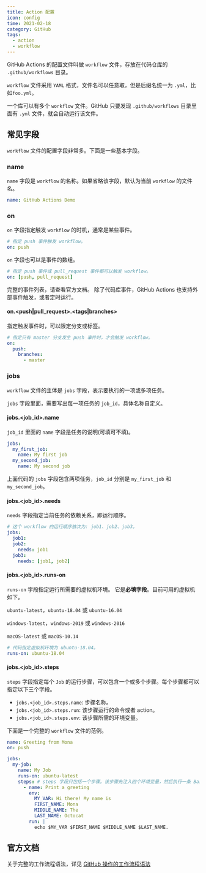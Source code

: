 ```yaml
---
title: Action 配置
icon: config
time: 2021-02-18
category: GitHub
tags:
  - action
  - workflow
---
```


GitHub Actions 的配置文件叫做 `workflow` 文件，存放在代码仓库的 `.github/workflows` 目录。

`workflow` 文件采用 `YAML` 格式，文件名可以任意取，但是后缀名统一为 `.yml`，比如`foo.yml`。

一个库可以有多个 `workflow` 文件。GitHub 只要发现 `.github/workflows` 目录里面有 `.yml` 文件，就会自动运行该文件。

<!-- more -->

## 常见字段

`workflow` 文件的配置字段非常多。下面是一些基本字段。

### name

`name` 字段是 `workflow` 的名称。如果省略该字段，默认为当前 `workflow` 的文件名。

```yml
name: GitHub Actions Demo
```

### on

`on` 字段指定触发 `workflow` 的时机，通常是某些事件。

```yml
# 指定 push 事件触发 workflow。
on: push
```

`on` 字段也可以是事件的数组。

```yml
# 指定 push 事件或 pull_request 事件都可以触发 workflow。
on: [push, pull_request]
```

完整的事件列表，请查看官方文档。
除了代码库事件，GitHub Actions 也支持外部事件触发，或者定时运行。

#### on.<push|pull_request>.<tags|branches>

指定触发事件时，可以限定分支或标签。

```yml
# 指定只有 master 分支发生 push 事件时，才会触发 workflow。
on:
  push:
    branches:
      - master
```

### jobs

`workflow` 文件的主体是 `jobs` 字段，表示要执行的一项或多项任务。

`jobs` 字段里面，需要写出每一项任务的 `job_id`，具体名称自定义。

#### jobs.<job_id>.name

`job_id` 里面的 `name` 字段是任务的说明(可填可不填)。

```yml
jobs:
  my_first_job:
    name: My first job
  my_second_job:
    name: My second job
```

上面代码的 `jobs` 字段包含两项任务，`job_id` 分别是 `my_first_job` 和 `my_second_job`。

#### jobs.<job_id>.needs

`needs` 字段指定当前任务的依赖关系，即运行顺序。

```yml
# 这个 workflow 的运行顺序依次为: job1、job2、job3。
jobs:
  job1:
  job2:
    needs: job1
  job3:
    needs: [job1, job2]
```

#### jobs.<job_id>.runs-on

`runs-on` 字段指定运行所需要的虚拟机环境。
它是**必填字段**。目前可用的虚拟机如下。

`ubuntu-latest`，`ubuntu-18.04` 或 `ubuntu-16.04`

`windows-latest`，`windows-2019` 或 `windows-2016`

`macOS-latest` 或 `macOS-10.14`

```yml
# 代码指定虚拟机环境为 ubuntu-18.04。
runs-on: ubuntu-18.04
```

#### jobs.<job_id>.steps

`steps` 字段指定每个 `Job` 的运行步骤，可以包含一个或多个步骤。每个步骤都可以指定以下三个字段。

- `jobs.<job_id>.steps.name`: 步骤名称。
- `jobs.<job_id>.steps.run`: 该步骤运行的命令或者 action。
- `jobs.<job_id>.steps.env`: 该步骤所需的环境变量。

下面是一个完整的 `workflow` 文件的范例。

```yml
name: Greeting from Mona
on: push

jobs:
  my-job:
    name: My Job
    runs-on: ubuntu-latest
    steps: # steps 字段只包括一个步骤。该步骤先注入四个环境变量，然后执行一条 Bash 命令。
      - name: Print a greeting
        env:
          MY_VAR: Hi there! My name is
          FIRST_NAME: Mona
          MIDDLE_NAME: The
          LAST_NAME: Octocat
        run: |
          echo $MY_VAR $FIRST_NAME $MIDDLE_NAME $LAST_NAME.
```

## 官方文档

关于完整的工作流程语法，详见 [GitHub 操作的工作流程语法](https://docs.github.com/cn/actions/reference/workflow-syntax-for-github-actions)
